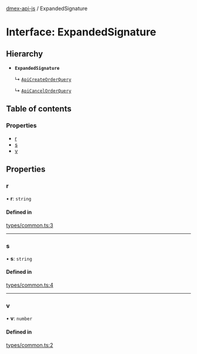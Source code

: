[dmex-api-js](../README.md) / ExpandedSignature

# Interface: ExpandedSignature

## Hierarchy

- **`ExpandedSignature`**

  ↳ [`ApiCreateOrderQuery`](ApiCreateOrderQuery.md)

  ↳ [`ApiCancelOrderQuery`](ApiCancelOrderQuery.md)

## Table of contents

### Properties

- [r](ExpandedSignature.md#r)
- [s](ExpandedSignature.md#s)
- [v](ExpandedSignature.md#v)

## Properties

### r

• **r**: `string`

#### Defined in

[types/common.ts:3](https://github.com/dmex-app/node-api-js/blob/37c40d0/src/types/common.ts#L3)

___

### s

• **s**: `string`

#### Defined in

[types/common.ts:4](https://github.com/dmex-app/node-api-js/blob/37c40d0/src/types/common.ts#L4)

___

### v

• **v**: `number`

#### Defined in

[types/common.ts:2](https://github.com/dmex-app/node-api-js/blob/37c40d0/src/types/common.ts#L2)
